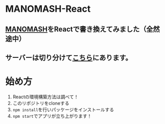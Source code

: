 # MANOMASH-React
## [MANOMASH](https://github.com/Mayu0628/MANOMASH)をReactで書き換えてみました（全然途中）
## サーバーは切り分けて[こちら](https://github.com/nihei-shunsuke/MANOMASH-Server)にあります。

# 始め方
1. Reactの環境構築方法は調べて！
2. このリポジトリをcloneする
3. `npm install`を行いパッケージをインストールする
4. `npm start`でアプリが立ち上がります！ 
